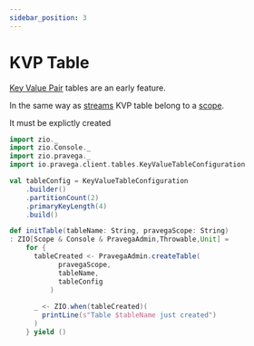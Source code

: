 ```yaml
---
sidebar_position: 3
---
```


# KVP Table

[Key Value Pair](https://github.com/pravega/pravega/wiki/PDP-48-(Key-Value-Tables-Beta-2)) tables are an early feature.

In the same way as [streams](stream.md) KVP table belong to a [scope](scope.md). 

It must be explictly created

```scala mdoc:silent
import zio._
import zio.Console._
import zio.pravega._
import io.pravega.client.tables.KeyValueTableConfiguration

val tableConfig = KeyValueTableConfiguration
    .builder()
    .partitionCount(2)
    .primaryKeyLength(4)
    .build()

def initTable(tableName: String, pravegaScope: String)
: ZIO[Scope & Console & PravegaAdmin,Throwable,Unit] =
    for {
      tableCreated <- PravegaAdmin.createTable(
            pravegaScope,
            tableName,
            tableConfig
          )
      
      _ <- ZIO.when(tableCreated)(
        printLine(s"Table $tableName just created")
      )
    } yield ()

````